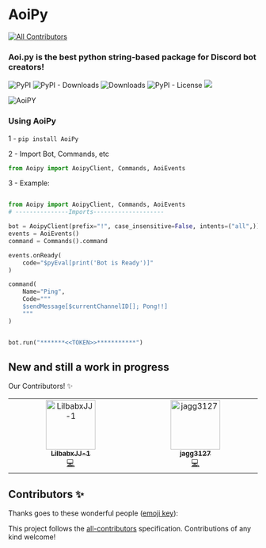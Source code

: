 # AoiPy
<!-- ALL-CONTRIBUTORS-BADGE:START - Do not remove or modify this section -->
[![All Contributors](https://img.shields.io/badge/all_contributors-2-orange.svg?style=flat-square)](#contributors-)
<!-- ALL-CONTRIBUTORS-BADGE:END -->
### Aoi.py is the best python string-based package for Discord bot creators!


![PyPI](https://img.shields.io/pypi/v/aoipy)
![PyPI - Downloads](https://img.shields.io/pypi/dm/aoipy?color=green&label=downloads)
![Downloads](https://static.pepy.tech/personalized-badge/aoipy?period=total&units=international_system&left_color=grey&right_color=green&left_text=downloads)
![PyPI - License](https://img.shields.io/pypi/l/aoipy)
![](https://tokei.rs/b1/github/tomschimansky/aoipy)

![AoiPY](https://github.com/LilbabxJJ-1/Aoipy/blob/master/aoipy/AOIpy%20(1).png)
### Using AoiPy

1 - `pip install AoiPy`

2 - Import Bot, Commands, etc

```python
from Aoipy import AoipyClient, Commands, AoiEvents
```

3 -  Example:

```python

from Aoipy import AoipyClient, Commands, AoiEvents
# ---------------Imports--------------------

bot = AoipyClient(prefix="!", case_insensitive=False, intents=("all",))
events = AoiEvents()
command = Commands().command

events.onReady(
    code="$pyEval[print('Bot is Ready')]"
)

command(
    Name="Ping",
    Code="""
    $sendMessage[$currentChannelID[]; Pong!!]
    """
)


bot.run("*******<<TOKEN>>***********")
```

## New and still a work in progress


Our Contributors! ✨
<!-- ALL-CONTRIBUTORS-LIST:START - Do not remove or modify this section -->
<!-- prettier-ignore-start -->
<!-- markdownlint-disable -->
<table>
  <tbody>
    <tr>
      <td align="center" valign="top" width="14.28%"><a href="https://github.com/LilbabxJJ-1"><img src="https://avatars.githubusercontent.com/u/99676249?v=4?s=100" width="100px;" alt="LilbabxJJ-1"/><br /><sub><b>LilbabxJJ-1</b></sub></a><br /><a href="https://github.com/LilbabxJJ-1/AoiPy2.0/commits?author=LilbabxJJ-1" title="Code">💻</a></td>
      <td align="center" valign="top" width="14.28%"><a href="https://github.com/jagg3127"><img src="https://avatars.githubusercontent.com/u/61505193?v=4?s=100" width="100px;" alt="jagg3127"/><br /><sub><b>jagg3127</b></sub></a><br /><a href="https://github.com/LilbabxJJ-1/AoiPy2.0/commits?author=jagg3127" title="Code">💻</a></td>
    </tr>
  </tbody>
</table>

<!-- markdownlint-restore -->
<!-- prettier-ignore-end -->

<!-- ALL-CONTRIBUTORS-LIST:END -->
## Contributors ✨

Thanks goes to these wonderful people ([emoji key](https://allcontributors.org/docs/en/emoji-key)):

<!-- ALL-CONTRIBUTORS-LIST:START - Do not remove or modify this section -->
<!-- prettier-ignore-start -->
<!-- markdownlint-disable -->
<!-- markdownlint-restore -->
<!-- prettier-ignore-end -->
<!-- ALL-CONTRIBUTORS-LIST:END -->

This project follows the [all-contributors](https://github.com/all-contributors/all-contributors) specification. Contributions of any kind welcome!